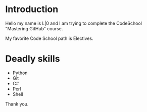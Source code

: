 # Introduction

Hello my name is L|0 and I am trying to complete the CodeSchool "Mastering GitHub" course.

My favorite Code School path is Electives.

# Deadly skills
* Python
* Git
* C#
* Perl
* Shell

Thank you.
